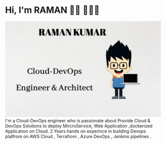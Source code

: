 # Hi, I'm RAMAN 👋🏾 👩🏾‍💻

<img src="https://raw.githubusercontent.com/RAMAN-23/RAMAN/master/raman.png" alt="banner that says Raman Kumar- Cloud-DevOps engineer, Architect">
I'm a Cloud-DevOps engineer who is passionate about Provide Cloud & DevOps Solutions to deploy MircroService, Web Application ,dockerized Application on Cloud. 
2 Years hands on experince in building Devops platfrom on AWS Cloud , Terrafrom , Azure DevOps , Jenkins pipelines . 

